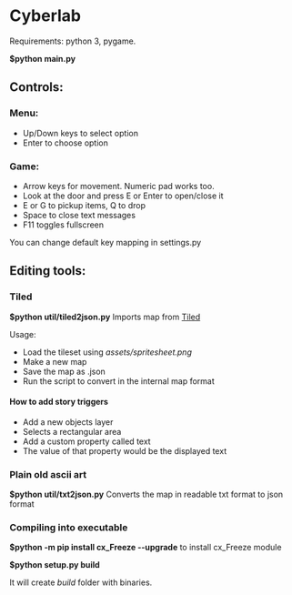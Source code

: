 # Cyberlab

Requirements: python 3, pygame.

**$python main.py**

## Controls:

### Menu:

* Up/Down keys to select option
* Enter to choose option

### Game:

* Arrow keys for movement. Numeric pad works too.
* Look at the door and press E or Enter to open/close it
* E or G to pickup items, Q to drop
* Space to close text messages
* F11 toggles fullscreen

You can change default key mapping in settings.py

## Editing tools:

### Tiled

**$python util/tiled2json.py**
Imports map from [Tiled](http://www.mapeditor.org/)

Usage:
* Load the tileset using *assets/spritesheet.png*
* Make a new map
* Save the map as .json
* Run the script to convert in the internal map format

#### How to add story triggers
* Add a new objects layer
* Selects a rectangular area
* Add a custom property called text
* The value of that property would be the displayed text

### Plain old ascii art

**$python util/txt2json.py**
Converts the map in readable txt format to json format

### Compiling into executable
**$python -m pip install cx_Freeze --upgrade** to install cx_Freeze module

**$python setup.py build**

It will create *build* folder with binaries.
